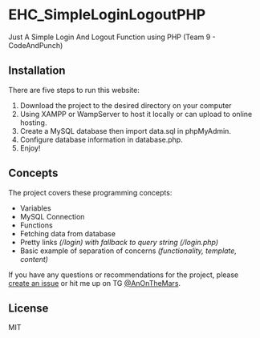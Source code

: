 # EHC_SimpleLoginLogoutPHP
Just A Simple Login And Logout Function using PHP 
(Team 9 - CodeAndPunch)
## Installation

There are five steps to run this website:

1. Download the project to the desired directory on your computer
2. Using XAMPP or WampServer to host it locally or can upload to online hosting.
3. Create a MySQL database then import data.sql in phpMyAdmin.
4. Configure database information in database.php.
5. Enjoy!

## Concepts

The project covers these programming concepts:

 * Variables
 * MySQL Connection
 * Functions
 * Fetching data from database
 * Pretty links *(/login) with fallback to query string (/login.php)*
 * Basic example of separation of concerns *(functionality, template, content)*

If you have any questions or recommendations for the project, please [create an issue](https://github.com/TranAnSE/EHC_SimpleLoginLogoutPHP/issues/new) or hit me up on TG [@AnOnTheMars](https://t.me/AnOnTheMars).

## License

MIT
